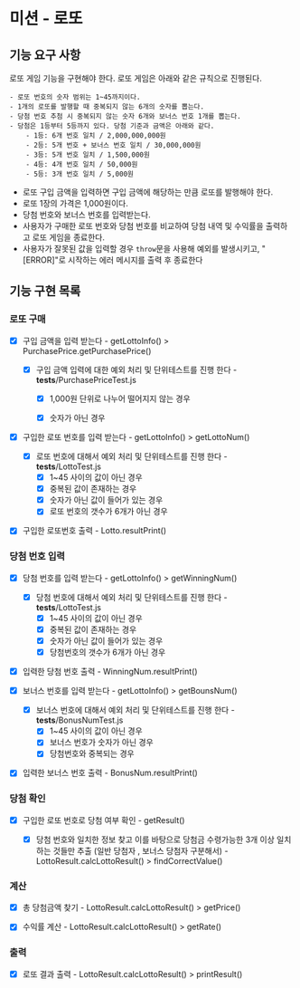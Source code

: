 # 미션 - 로또

## 기능 요구 사항

로또 게임 기능을 구현해야 한다. 로또 게임은 아래와 같은 규칙으로 진행된다.

```
- 로또 번호의 숫자 범위는 1~45까지이다.
- 1개의 로또를 발행할 때 중복되지 않는 6개의 숫자를 뽑는다.
- 당첨 번호 추첨 시 중복되지 않는 숫자 6개와 보너스 번호 1개를 뽑는다.
- 당첨은 1등부터 5등까지 있다. 당첨 기준과 금액은 아래와 같다.
    - 1등: 6개 번호 일치 / 2,000,000,000원
    - 2등: 5개 번호 + 보너스 번호 일치 / 30,000,000원
    - 3등: 5개 번호 일치 / 1,500,000원
    - 4등: 4개 번호 일치 / 50,000원
    - 5등: 3개 번호 일치 / 5,000원
```

- 로또 구입 금액을 입력하면 구입 금액에 해당하는 만큼 로또를 발행해야 한다.
- 로또 1장의 가격은 1,000원이다.
- 당첨 번호와 보너스 번호를 입력받는다.
- 사용자가 구매한 로또 번호와 당첨 번호를 비교하여 당첨 내역 및 수익률을 출력하고 로또 게임을 종료한다.
- 사용자가 잘못된 값을 입력할 경우 `throw`문을 사용해 예외를 발생시키고, "[ERROR]"로 시작하는 에러 메시지를 출력 후 종료한다


## 기능 구현 목록

### 로또 구매

- [x] 구입 금액을 입력 받는다  - getLottoInfo() > PurchasePrice.getPurchasePrice()
    - [x] 구입 금액 입력에 대한 예외 처리 및 단위테스트를 진행 한다  - __tests__/PurchasePriceTest.js
        - [x] 1,000원 단위로 나누어 떨어지지 않는 경우
        - [x] 숫자가 아닌 경우


- [x] 구입한 로또 번호를 입력 받는다 - getLottoInfo() > getLottoNum()
    - [x] 로또 번호에 대해서 예외 처리 및 단위테스트를 진행 한다 - __tests__/LottoTest.js
        - [x] 1~45 사이의 값이 아닌 경우
        - [x] 중복된 값이 존재하는 경우
        - [x] 숫자가 아닌 값이 들어가 있는 경우
        - [x] 로또 번호의 갯수가 6개가 아닌 경우
- [x] 구입한 로또번호 출력 -  Lotto.resultPrint()



### 당첨 번호 입력

- [x] 당첨 번호를 입력 받는다 - getLottoInfo() > getWinningNum()
    - [x]  당첨 번호에 대해서 예외 처리 및 단위테스트를 진행 한다 - __tests__/LottoTest.js
        - [x] 1~45 사이의 값이 아닌 경우
        - [x] 중복된 값이 존재하는 경우
        - [x] 숫자가 아닌 값이 들어가 있는 경우
        - [x] 당첨번호의 갯수가 6개가 아닌 경우
- [x] 입력한 당첨 번호 출력 - WinningNum.resultPrint()

- [x] 보너스 번호를 입력 받는다 - getLottoInfo() > getBounsNum()
    - [x] 보너스 번호에 대해서 예외 처리 및 단위테스트를 진행 한다 - __tests__/BonusNumTest.js
        - [x] 1~45 사이의 값이 아닌 경우
        - [x] 보너스 번호가 숫자가 아닌 경우
        - [x] 당첨번호와 중복되는 경우
- [x] 입력한 보너스 번호 출력 - BonusNum.resultPrint()


### 당첨 확인

- [x] 구입한 로또 번호로 당첨 여부 확인 - getResult()
    - [x] 당첨 번호와 일치한 정보 찾고 이를 바탕으로 당첨금 수령가능한 3개 이상 일치하는 것들만 추출 (일반 당첨자 , 보너스 당첨자 구분해서) - LottoResult.calcLottoResult() > findCorrectValue()


### 계산

- [x] 총 당첨금액 찾기 - LottoResult.calcLottoResult() > getPrice()

- [x] 수익률 계산 - LottoResult.calcLottoResult() > getRate()


### 출력

- [x] 로또 결과 출력 - LottoResult.calcLottoResult() > printResult()

